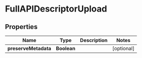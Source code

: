 

# FullAPIDescriptorUpload


## Properties

| Name | Type | Description | Notes |
|------------ | ------------- | ------------- | -------------|
|**preserveMetadata** | **Boolean** |  |  [optional] |



